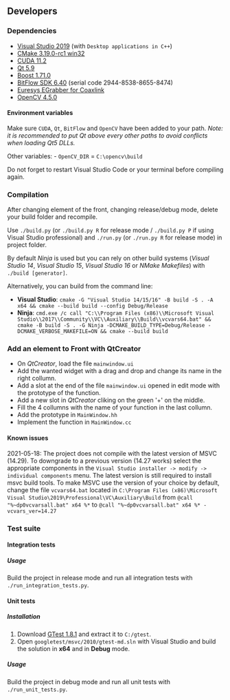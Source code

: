 ## Developers

### Dependencies

* [Visual Studio 2019](https://visualstudio.microsoft.com/fr/) (with `Desktop applications in C++`)
* [CMake 3.19.0-rc1 win32](https://github.com/Kitware/CMake/releases/tag/v3.19.0-rc1)
* [CUDA 11.2](https://developer.nvidia.com/cuda-downloads)
* [Qt 5.9](https://download.qt.io/archive/qt/5.9/)
* [Boost 1.71.0](https://boost.teeks99.com/bin/1.71.0/)
* [BitFlow SDK 6.40](http://www.bitflow.com/downloads/bfsdk640.zip) (serial code 2944-8538-8655-8474)
* [Euresys EGrabber for Coaxlink](https://euresys.com/en/Support/Download-area)
* [OpenCV 4.5.0](https://opencv.org/releases/)

#### Environment variables

Make sure `CUDA`, `Qt`, `BitFlow` and `OpenCV` have been added to your path. *Note: it is recommended to put Qt above every other paths to avoid conflicts when loading Qt5 DLLs.*

Other variables:
    - `OpenCV_DIR` = `C:\opencv\build`

Do not forget to restart Visual Studio Code or your terminal before compiling again.

### Compilation

After changing element of the front, changing release/debug mode, delete your build folder and recompile.

Use `./build.py` (or `./build.py R` for release mode / `./build.py P` if using Visual Studio professional) and `./run.py` (or `./run.py R` for release mode) in project folder.

By default *Ninja* is used but you can rely on other build systems (*Visual Studio 14*, *Visual Studio 15*, *Visual Studio 16* or *NMake Makefiles*) with `./build [generator]`.

Alternatively, you can build from the command line:
* **Visual Studio**: `cmake -G "Visual Studio 14/15/16" -B build -S . -A x64 && cmake --build build --config Debug/Release`
* **Ninja**: `cmd.exe /c call "C:\\Program Files (x86)\\Microsoft Visual Studio\\2017\\Community\\VC\\Auxiliary\\Build\\vcvars64.bat" && cmake -B build -S . -G Ninja -DCMAKE_BUILD_TYPE=Debug/Release -DCMAKE_VERBOSE_MAKEFILE=ON && cmake --build build`

### Add an element to Front with __QtCreator__

* On _QtCreator_, load the file `mainwindow.ui`
* Add the wanted widget with a drag and drop and change its name in the right collumn.
* Add a slot at the end of the file `mainwindow.ui` opened in edit mode with the prototype of the function.
* Add a new slot in _QtCreator_ cliking on the green '+' on the middle.
* Fill the 4 collumns with the name of your function in the last collumn.
* Add the prototype in `MainWindow.hh`
* Implement the function in `MainWindow.cc`


#### Known issues

2021-05-18: The project does not compile with the latest version of MSVC (14.29). To downgrade to a previous version (14.27 works) select the appropriate components in the `Visual Studio installer -> modify -> individual components` menu. The latest version is still required to install msvc build tools. To make MSVC use the version of your choice by default, change the file `vcvars64.bat` located in `C:\Program Files (x86)\Microsoft Visual Studio\2019\Professional\VC\Auxiliary\Build` from ``@call "%~dp0vcvarsall.bat" x64 %*`` to ``@call "%~dp0vcvarsall.bat" x64 %* -vcvars_ver=14.27``

### Test suite

#### Integration tests

##### Usage

Build the project in release mode and run all integration tests with `./run_integration_tests.py`.

#### Unit tests

##### Installation

1. Download [GTest 1.8.1](https://github.com/google/googletest/releases/tag/release-1.8.1) and extract it to `C:/gtest`.
2. Open `googletest/msvc/2010/gtest-md.sln` with Visual Studio and build the solution in **x64** and in **Debug** mode.

##### Usage

Build the project in debug mode and run all unit tests with `./run_unit_tests.py`.
